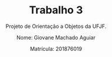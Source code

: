 <h1 align="center">Trabalho 3</h1>
<p align="center">Projeto de Orientação a Objetos da UFJF.</p>
<p align="center">
Nome: Giovane Machado Aguiar 
</p>
<p align="center">
Matrícula: 201876019
</p>
